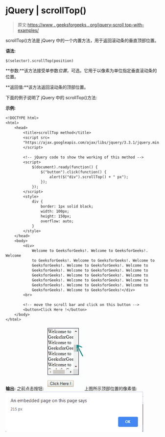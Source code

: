 # jQuery | scrollTop()

> 原文:[https://www . geeksforgeeks . org/jquery-scroll top-with-examples/](https://www.geeksforgeeks.org/jquery-scrolltop-with-examples/)

scrollTop()方法是 jQuery 中的一个内置方法，用于返回滚动条的垂直顶部位置。

**语法:**

```
$(selector).scrollTop(position)
```

**参数:**该方法接受单参数*位置*，可选。它用于以像素为单位指定垂直滚动条的位置。

**返回值:**该方法返回滚动条的顶部位置。

下面的例子说明了 jQuery 中的 scrollTop()方法:

**示例:**

```
<!DOCTYPE html>
<html>
    <head>
        <title>scrollTop method</title>
        <script src=
        "https://ajax.googleapis.com/ajax/libs/jquery/3.3.1/jquery.min.js">
        </script>

        <!-- jQuery code to show the working of this method -->
        <script>
            $(document).ready(function() {
                $("button").click(function() {
                    alert($("div").scrollTop() + " px");
                });
            });
        </script>
        <style>
            div {
                border: 1px solid black;
                width: 100px;
                height: 150px;
                overflow: auto;
            }
        </style>
    </head>
    <body>
        <div>
            Welcome to GeeksforGeeks!. Welcome to GeeksforGeeks!. Welcome
            to GeeksforGeeks!. Welcome to GeeksforGeeks!. Welcome to
            GeeksforGeeks!. Welcome to GeeksforGeeks!. Welcome to
            GeeksforGeeks!. Welcome to GeeksforGeeks!. Welcome to 
            GeeksforGeeks!. Welcome to GeeksforGeeks!. Welcome to 
            GeeksforGeeks!. Welcome to GeeksforGeeks!. Welcome to 
            GeeksforGeeks!. Welcome to GeeksforGeeks!. Welcome to 
            GeeksforGeeks!. Welcome to GeeksforGeeks!</div>
        <br>

        <!-- move the scroll bar and click on this button -->
        <button>Click Here !</button>
    </body>
</html>
```

**输出:**
之前点击按钮:
![](img/d90dcb2d4499d4b88cc6f8855b0ef601.png)
上图所示顶部位置的像素值:
![](img/7b4d4bf1ea03d7cc51eb4a7b163abda1.png)